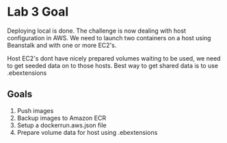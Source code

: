 # Lab 3 Goal

Deploying local is done. The challenge is now dealing with host configuration in AWS. We need to launch two containers on a host using Beanstalk and with one or more EC2's.

Host EC2's dont have nicely prepared volumes waiting to be used, we need to get seeded data on to those hosts. Best way to get shared data is to use .ebextensions

## Goals

1. Push images
2. Backup images to Amazon ECR
3. Setup a dockerrun.aws.json file
4. Prepare volume data for host using .ebextensions